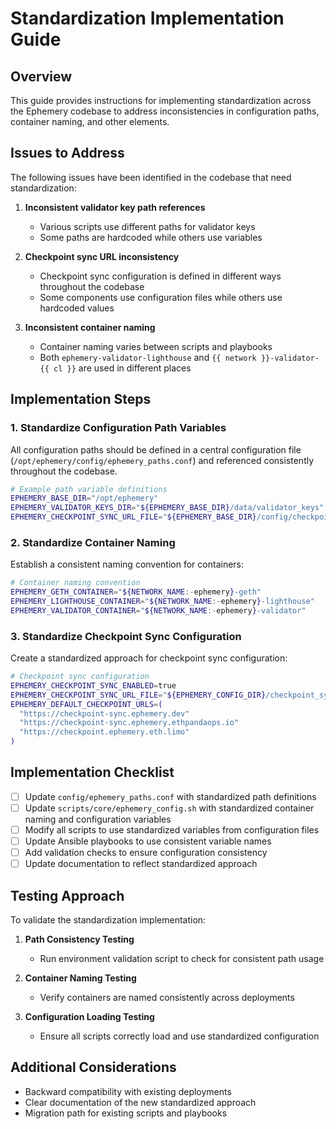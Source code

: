 # Standardization Implementation Guide

## Overview

This guide provides instructions for implementing standardization across the Ephemery codebase to address inconsistencies in configuration paths, container naming, and other elements.

## Issues to Address

The following issues have been identified in the codebase that need standardization:

1. **Inconsistent validator key path references**
   - Various scripts use different paths for validator keys
   - Some paths are hardcoded while others use variables

2. **Checkpoint sync URL inconsistency**
   - Checkpoint sync configuration is defined in different ways throughout the codebase
   - Some components use configuration files while others use hardcoded values

3. **Inconsistent container naming**
   - Container naming varies between scripts and playbooks
   - Both `ephemery-validator-lighthouse` and `{{ network }}-validator-{{ cl }}` are used in different places

## Implementation Steps

### 1. Standardize Configuration Path Variables

All configuration paths should be defined in a central configuration file (`/opt/ephemery/config/ephemery_paths.conf`) and referenced consistently throughout the codebase.

```bash
# Example path variable definitions
EPHEMERY_BASE_DIR="/opt/ephemery"
EPHEMERY_VALIDATOR_KEYS_DIR="${EPHEMERY_BASE_DIR}/data/validator_keys"
EPHEMERY_CHECKPOINT_SYNC_URL_FILE="${EPHEMERY_BASE_DIR}/config/checkpoint_sync_url.txt"
```

### 2. Standardize Container Naming

Establish a consistent naming convention for containers:

```bash
# Container naming convention
EPHEMERY_GETH_CONTAINER="${NETWORK_NAME:-ephemery}-geth"
EPHEMERY_LIGHTHOUSE_CONTAINER="${NETWORK_NAME:-ephemery}-lighthouse"
EPHEMERY_VALIDATOR_CONTAINER="${NETWORK_NAME:-ephemery}-validator"
```

### 3. Standardize Checkpoint Sync Configuration

Create a standardized approach for checkpoint sync configuration:

```bash
# Checkpoint sync configuration
EPHEMERY_CHECKPOINT_SYNC_ENABLED=true
EPHEMERY_CHECKPOINT_SYNC_URL_FILE="${EPHEMERY_CONFIG_DIR}/checkpoint_sync_url.txt"
EPHEMERY_DEFAULT_CHECKPOINT_URLS=(
  "https://checkpoint-sync.ephemery.dev"
  "https://checkpoint-sync.ephemery.ethpandaops.io"
  "https://checkpoint.ephemery.eth.limo"
)
```

## Implementation Checklist

- [ ] Update `config/ephemery_paths.conf` with standardized path definitions
- [ ] Update `scripts/core/ephemery_config.sh` with standardized container naming and configuration variables
- [ ] Modify all scripts to use standardized variables from configuration files
- [ ] Update Ansible playbooks to use consistent variable names
- [ ] Add validation checks to ensure configuration consistency
- [ ] Update documentation to reflect standardized approach

## Testing Approach

To validate the standardization implementation:

1. **Path Consistency Testing**
   - Run environment validation script to check for consistent path usage
   
2. **Container Naming Testing** 
   - Verify containers are named consistently across deployments
   
3. **Configuration Loading Testing**
   - Ensure all scripts correctly load and use standardized configuration

## Additional Considerations

- Backward compatibility with existing deployments
- Clear documentation of the new standardized approach
- Migration path for existing scripts and playbooks
